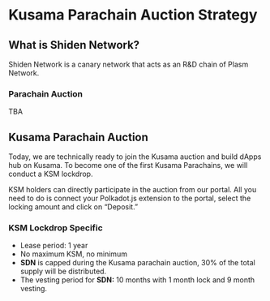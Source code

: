 # Kusama Parachain Auction Strategy

## **What is Shiden Network?** <a id="fab4"></a>

Shiden Network is a canary network that acts as an R&D chain of Plasm Network. 

### Parachain Auction

TBA

## **Kusama Parachain Auction** <a id="0e35"></a>

Today, we are technically ready to join the Kusama auction and build dApps hub on Kusama. To become one of the first Kusama Parachains, we will conduct a KSM lockdrop.

KSM holders can directly participate in the auction from our portal. All you need to do is connect your Polkadot.js extension to the portal, select the locking amount and click on “Deposit.”

### KSM Lockdrop Specific

* Lease period: 1 year
* No maximum KSM, no minimum
* **SDN** is capped during the Kusama parachain auction, 30% of the total supply will be distributed.
* The vesting period for **SDN:** 10 months with 1 month lock and 9 month vesting.

